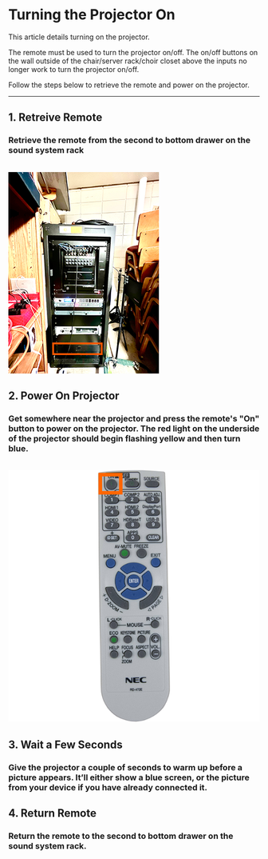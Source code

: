 # Turning the Projector On

This article details turning on the projector.

The remote must be used to turn the projector on/off. The on/off buttons on the wall outside of the chair/server rack/choir closet above the inputs no longer work to turn the projector on/off.

Follow the steps below to retrieve the remote and power on the projector.

---

## 1. Retreive Remote
### Retrieve the remote from the second to bottom drawer on the sound system rack
 <br>![NEC Projector Remote](../../assets/images/video/turning_projector_on-off/sound-system-rack%400.1x.png)


## 2. Power On Projector
### Get somewhere near the projector and press the remote's "On" button to power on the projector. The red light on the underside of the projector should begin flashing yellow and then turn blue.
 <br>![NEC Projector Remote](../../assets/images/video/turning_projector_on-off/nec-projector-remote%400.25x.png)

## 3. Wait a Few Seconds
### Give the projector a couple of seconds to warm up before a picture appears. It’ll either show a blue screen, or the picture from your device if you have already connected it.

## 4. Return Remote
### Return the remote to the second to bottom drawer on the sound system rack. 